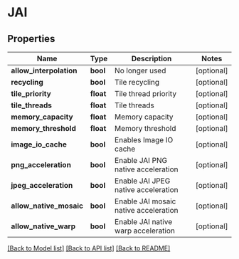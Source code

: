 # JAI

## Properties
Name | Type | Description | Notes
------------ | ------------- | ------------- | -------------
**allow_interpolation** | **bool** | No longer used | [optional] 
**recycling** | **bool** | Tile recycling | [optional] 
**tile_priority** | **float** | Tile thread priority | [optional] 
**tile_threads** | **float** | Tile threads | [optional] 
**memory_capacity** | **float** | Memory capacity | [optional] 
**memory_threshold** | **float** | Memory threshold | [optional] 
**image_io_cache** | **bool** | Enables Image IO cache | [optional] 
**png_acceleration** | **bool** | Enable JAI PNG native acceleration | [optional] 
**jpeg_acceleration** | **bool** | Enable JAI JPEG native acceleration | [optional] 
**allow_native_mosaic** | **bool** | Enable JAI mosaic native acceleration | [optional] 
**allow_native_warp** | **bool** | Enable JAI native warp acceleration | [optional] 

[[Back to Model list]](../README.md#documentation-for-models) [[Back to API list]](../README.md#documentation-for-api-endpoints) [[Back to README]](../README.md)


